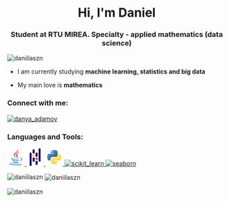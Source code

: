<h1 align="center">Hi, I'm Daniel</h1>
<h3 align="center">Student at RTU MIREA. Specialty - applied mathematics (data science)</h3>

<p align="left"> <img src="https://komarev.com/ghpvc/?username=daniilaszn&label=Profile%20views&color=0e75b6&style=flat" alt="daniilaszn" /> </p>

- I am currently studying **machine learning, statistics and big data**

- My main love is **mathematics**

<h3 align="left">Connect with me:</h3>
<p align="left">
<a href="https://www.leetcode.com/danya_adamov" target="blank"><img align="center" src="https://raw.githubusercontent.com/rahuldkjain/github-profile-readme-generator/master/src/images/icons/Social/leet-code.svg" alt="danya_adamov" height="30" width="40" /></a>
</p>

<h3 align="left">Languages and Tools:</h3>
<p align="left"> <a href="https://www.java.com" target="_blank" rel="noreferrer"> <img src="https://raw.githubusercontent.com/devicons/devicon/master/icons/java/java-original.svg" alt="java" width="40" height="40"/> </a> <a href="https://pandas.pydata.org/" target="_blank" rel="noreferrer"> <img src="https://raw.githubusercontent.com/devicons/devicon/2ae2a900d2f041da66e950e4d48052658d850630/icons/pandas/pandas-original.svg" alt="pandas" width="40" height="40"/> </a> <a href="https://www.python.org" target="_blank" rel="noreferrer"> <img src="https://raw.githubusercontent.com/devicons/devicon/master/icons/python/python-original.svg" alt="python" width="40" height="40"/> </a> <a href="https://scikit-learn.org/" target="_blank" rel="noreferrer"> <img src="https://upload.wikimedia.org/wikipedia/commons/0/05/Scikit_learn_logo_small.svg" alt="scikit_learn" width="40" height="40"/> </a> <a href="https://seaborn.pydata.org/" target="_blank" rel="noreferrer"> <img src="https://seaborn.pydata.org/_images/logo-mark-lightbg.svg" alt="seaborn" width="40" height="40"/> </a> </p>

<p><img align="left" src="https://github-readme-stats.vercel.app/api/top-langs?username=daniilaszn&show_icons=true&locale=en&layout=compact" alt="daniilaszn" /></p>

<p>&nbsp;<img align="center" src="https://github-readme-stats.vercel.app/api?username=daniilaszn&show_icons=true&locale=en" alt="daniilaszn" /></p>

<p><img align="center" src="https://github-readme-streak-stats.herokuapp.com/?user=daniilaszn&" alt="daniilaszn" /></p>
